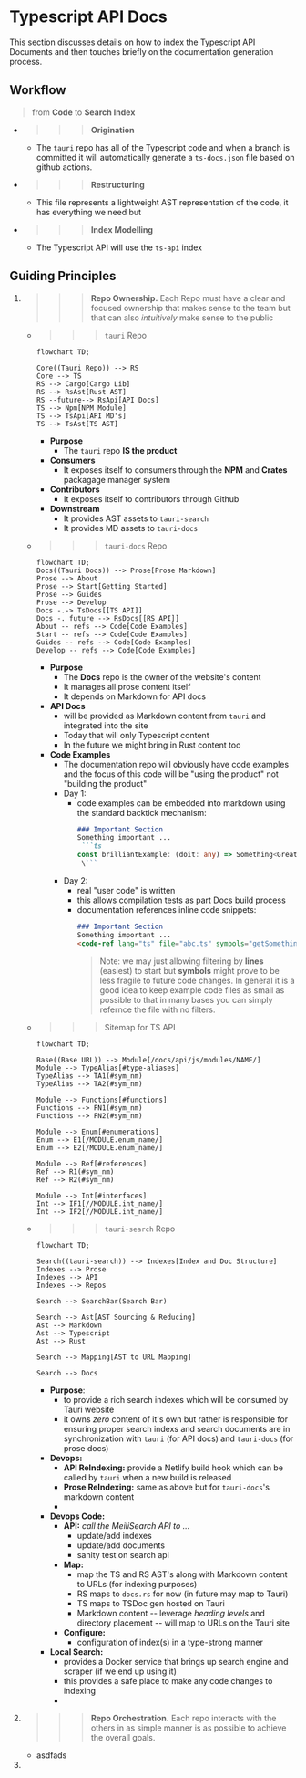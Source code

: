 # Typescript API Docs

This section discusses details on how to index the Typescript API Documents and then touches briefly on the documentation generation process.

## Workflow 
> from **Code** to **Search Index**

- >>> **Origination**
  - The `tauri` repo has all of the Typescript code and when a branch is committed it will automatically generate a `ts-docs.json` file based on github actions.
- >>> **Restructuring**
  - This file represents a lightweight AST representation of the code, it has everything we need but
- >>> **Index Modelling**
  - The Typescript API will use the `ts-api` index



## Guiding Principles

1. >>> **Repo Ownership.** Each Repo must have a clear and focused ownership that makes sense to the team but that can also _intuitively_ make sense to the public

    - >>> `tauri` Repo
         ```mermaid
        flowchart TD;
    
        Core((Tauri Repo)) --> RS
        Core --> TS
        RS --> Cargo[Cargo Lib]
        RS --> RsAst[Rust AST]
        RS --future--> RsApi[API Docs]
        TS --> Npm[NPM Module]
        TS --> TsApi[API MD's]
        TS --> TsAst[TS AST]
        ```
      - **Purpose**
        - The `tauri` repo **IS the product**
      - **Consumers**
        - It exposes itself to consumers through the **NPM** and **Crates** packagage manager system
      - **Contributors**
        - It exposes itself to contributors through Github
      - **Downstream**
        - It provides AST assets to `tauri-search`
        - It provides MD assets to `tauri-docs`
  
    - >>> `tauri-docs` Repo
        ```mermaid
        flowchart TD;
        Docs((Tauri Docs)) --> Prose[Prose Markdown]
        Prose --> About
        Prose --> Start[Getting Started]
        Prose --> Guides
        Prose --> Develop
        Docs -.-> TsDocs[[TS API]]
        Docs -. future --> RsDocs[[RS API]]
        About -- refs --> Code[Code Examples]
        Start -- refs --> Code[Code Examples]
        Guides -- refs --> Code[Code Examples]
        Develop -- refs --> Code[Code Examples]
        ```

      - **Purpose**
        - The **Docs** repo is the owner of the website's content
        - It manages all prose content itself
        - It depends on Markdown for API docs
      - **API Docs** 
        - will be provided as Markdown content from `tauri` and integrated into the site
        - Today that will only Typescript content
        - In the future we might bring in Rust content too
      - **Code Examples**
        - The documentation repo will obviously have code examples and the focus of this code will be "using the product" not "building the product"
        - Day 1:
          - code examples can be embedded into markdown using the standard backtick mechanism:
            ```md
            ### Important Section
            Something important ...
             ```ts
            const brilliantExample: (doit: any) => Something<Great> = ...;
             \```
            ```
        - Day 2:
          - real "user code" is written
          - this allows compilation tests as part Docs build process
          - documentation references inline code snippets:
            ```md
            ### Important Section
            Something important ...
            <code-ref lang="ts" file="abc.ts" symbols="getSomething,IGetSomething" />
            ```
            > Note: we may just allowing filtering by **lines** (easiest) to start but **symbols** might prove to be less fragile to future code changes. In general it is a good idea to keep example code files as small as possible to that in many bases you can simply refernce the file with no filters.
            

    - >>> Sitemap for TS API
        ```mermaid
        flowchart TD;

        Base((Base URL)) --> Module[/docs/api/js/modules/NAME/]
        Module --> TypeAlias[#type-aliases]
        TypeAlias --> TA1(#sym_nm)
        TypeAlias --> TA2(#sym_nm)

        Module --> Functions[#functions]
        Functions --> FN1(#sym_nm)
        Functions --> FN2(#sym_nm)

        Module --> Enum[#enumerations]
        Enum --> E1[/MODULE.enum_name/]
        Enum --> E2[/MODULE.enum_name/]

        Module --> Ref[#references]
        Ref --> R1(#sym_nm)
        Ref --> R2(#sym_nm)

        Module --> Int[#interfaces]
        Int --> IF1[//MODULE.int_name/]
        Int --> IF2[//MODULE.int_name/]
        ```


    - >>> `tauri-search` Repo
        ```mermaid
        flowchart TD;

        Search((tauri-search)) --> Indexes[Index and Doc Structure]
        Indexes --> Prose
        Indexes --> API
        Indexes --> Repos

        Search --> SearchBar(Search Bar)

        Search --> Ast[AST Sourcing & Reducing]
        Ast --> Markdown
        Ast --> Typescript
        Ast --> Rust

        Search --> Mapping[AST to URL Mapping]

        Search --> Docs
        ```

        - **Purpose**:
          - to provide a rich search indexes which will be consumed by Tauri website
          - it owns _zero_ content of it's own but rather is responsible for ensuring proper search indexs and search documents are in synchronization with `tauri` (for API docs) and `tauri-docs` (for prose docs)
        - **Devops:**
          - **API ReIndexing:** provide a Netlify build hook which can be called by `tauri` when a new build is released
          - **Prose ReIndexing:** same as above but for `tauri-docs`'s markdown content
          - 
        - **Devops Code:**
          - **API:** _call the MeiliSearch API to ..._
            - update/add indexes
            - update/add documents
            - sanity test on search api
          - **Map:** 
            - map the TS and RS AST's along with Markdown content to URLs (for indexing purposes)
            - RS maps to `docs.rs` for now (in future may map to Tauri)
            - TS maps to TSDoc gen hosted on Tauri
            - Markdown content -- leverage _heading levels_ and directory placement -- will map to URLs on the Tauri site
          - **Configure:**
            - configuration of index(s) in a type-strong manner
        - **Local Search:**
          - provides a Docker service that brings up search engine and scraper (if we end up using it)
          - this provides a safe place to make any code changes to indexing
          - 

2. >>> **Repo Orchestration.** Each repo interacts with the others in as simple manner is as possible to achieve the overall goals.
   - asdfads
3. 
 